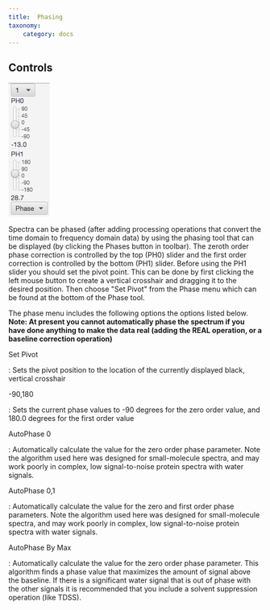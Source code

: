 ```yaml
---
title:  Phasing
taxonomy:
    category: docs
---
```



## Controls

![](images/phaser.png)

Spectra can be phased (after adding processing operations that convert the time domain to frequency domain data) by using the phasing tool that can be displayed (by clicking the Phases button in toolbar). The zeroth order phase correction is controlled by the top (PH0) slider and the first order correction is controlled by the bottom (PH1) slider. Before using the PH1 slider you should set the pivot point. This can be done by first clicking the left mouse button to create a vertical crosshair and dragging it to the desired position. Then choose "Set Pivot" from the Phase menu which can be found at the bottom of the Phase tool. 

The phase menu includes the following options the options listed below. **Note: At present you cannot automatically phase the spectrum if you have done anything to make the data real (adding the REAL operation, or a baseline correction operation)**

Set Pivot

:    Sets the pivot position to the location of the currently displayed black, vertical crosshair

-90,180

:    Sets the current phase values to -90 degrees for the zero order value, and 180.0 degrees for the first order value

AutoPhase 0

:    Automatically calculate the value for the zero order phase parameter. Note the algorithm used here was designed for small-molecule spectra, and may work poorly in complex, low signal-to-noise protein spectra with water signals.

AutoPhase 0,1

:    Automatically calculate the value for the zero and first order phase parameters. Note the algorithm used here was designed for small-molecule spectra, and may work poorly in complex, low signal-to-noise protein spectra with water signals.

AutoPhase By Max

:    Automatically calculate the value for the zero order phase parameter. This algorithm finds a phase value that maximizes the amount of signal above the baseline. If there is a significant water signal that is out of phase with the other signals it is recommended that you include a solvent suppression operation (like TDSS).
